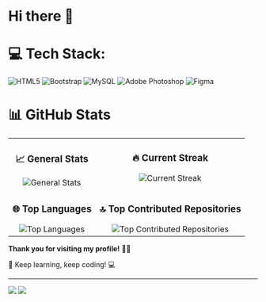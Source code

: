 # Hi there 👋

<!--

Here are some ideas to get you started:

- 🔭 I’m currently working on ...
- 🌱 I’m currently learning android studio with kotlin programming language
- 👯 I’m looking to collaborate on ...
- 🤔 I’m looking for help with ...
- 💬 Ask me about ...
- 📫 How to reach me: ...
- 😄 Pronouns: ...
- ⚡ Fun fact: ...
-->

# 💻 Tech Stack:

![HTML5](https://img.shields.io/badge/html5-%23E34F26.svg?style=for-the-badge&logo=html5&logoColor=white) ![Bootstrap](https://img.shields.io/badge/bootstrap-%238511FA.svg?style=for-the-badge&logo=bootstrap&logoColor=white) ![MySQL](https://img.shields.io/badge/mysql-%2300000f.svg?style=for-the-badge&logo=mysql&logoColor=white) ![Adobe Photoshop](https://img.shields.io/badge/adobe%20photoshop-%2331A8FF.svg?style=for-the-badge&logo=adobe%20photoshop&logoColor=white) ![Figma](https://img.shields.io/badge/figma-%23F24E1E.svg?style=for-the-badge&logo=figma&logoColor=white)

# 📊 GitHub Stats

<div align="center">

<table>
  <tr>
    <td align="center" valign="top">
      <h3>📈 General Stats</h3>
      <img src="https://github-readme-stats.vercel.app/api?username=fidataufiq&theme=highcontrast&hide_border=false&include_all_commits=true&count_private=false" alt="General Stats"/>
    </td>
    <td align="center" valign="top">
      <h3>🔥 Current Streak</h3>
      <img src="https://github-readme-streak-stats.herokuapp.com/?user=fidataufiq&theme=highcontrast&hide_border=false" alt="Current Streak"/>
    </td>
  </tr>
  <tr>
    <td align="center" valign="top">
      <h3>🌐 Top Languages</h3>
      <img src="https://github-readme-stats.vercel.app/api/top-langs/?username=fidataufiq&theme=highcontrast&hide_border=false&include_all_commits=true&count_private=false&layout=compact" alt="Top Languages"/>
    </td>
    <td align="center" valign="top">
      <h3>🔝 Top Contributed Repositories</h3>
      <img src="https://github-contributor-stats.vercel.app/api?username=fidataufiq&limit=5&theme=highcontrast&combine_all_yearly_contributions=true" alt="Top Contributed Repositories"/>
    </td>
  </tr>
</table>

</div>



<!--
## 🔥 Fun Facts
I'm a **crypto trader** and a proud **HODLer** since 2023. 🚀
-->


**Thank you for visiting my profile!** 🙏🏻

🚀 Keep learning, keep coding! 💻

---

[![](https://visitcount.itsvg.in/api?id=fidataufiq&icon=2&color=1)](https://visitcount.itsvg.in)
[![](https://visitcount.itsvg.in/api?id=fidataufiq&label=Profile%20Views&icon=5&pretty=true&color=12)](https://visitcount.itsvg.in)




<!-- Proudly created with GPRM ( https://gprm.itsvg.in ) -->
